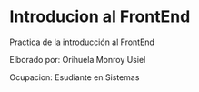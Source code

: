 # Introducion al FrontEnd
Practica de la introducción al FrontEnd

Elborado por: Orihuela Monroy Usiel

Ocupacion: Esudiante en Sistemas 
